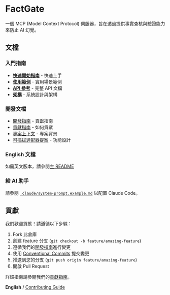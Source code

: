 # FactGate

一個 MCP (Model Context Protocol) 伺服器，旨在透過提供事實查核與驗證能力來防止 AI 幻覺。

## 文檔

### 入門指南
- **[快速開始指南](QUICKSTART.zh-TW.md)** - 快速上手
- **[使用範例](EXAMPLES.zh-TW.md)** - 實用場景範例
- **[API 參考](API.zh-TW.md)** - 完整 API 文檔
- **[架構](ARCHITECTURE.zh-TW.md)** - 系統設計與架構

### 開發文檔
- [開發指南](DEVELOPMENT.zh-TW.md) - 貢獻指南
- [貢獻指南](CONTRIBUTING.zh-TW.md) - 如何貢獻
- [專案上下文](openspec/project.zh-TW.md) - 專案背景
- [可插拔適配器提案](openspec/changes/add-pluggable-source-adapters/proposal.zh-TW.md) - 功能設計

### English 文檔
如需英文版本，請參閱[主 README](../../README.md#documentation)

### 給 AI 助手

請參閱 [`.claude/system-prompt.example.md`](../../.claude/system-prompt.example.md) 以配置 Claude Code。

## 貢獻

我們歡迎貢獻！請遵循以下步驟：

1. Fork 此倉庫
2. 創建 feature 分支 (`git checkout -b feature/amazing-feature`)
3. 遵循我們的[開發指南](DEVELOPMENT.zh-TW.md)進行變更
4. 使用 [Conventional Commits](https://www.conventionalcommits.org/) 提交變更
5. 推送到您的分支 (`git push origin feature/amazing-feature`)
6. 開啟 Pull Request

詳細指南請參閱我們的[貢獻指南](CONTRIBUTING.zh-TW.md)。

**English** / [Contributing Guide](../../CONTRIBUTING.md)